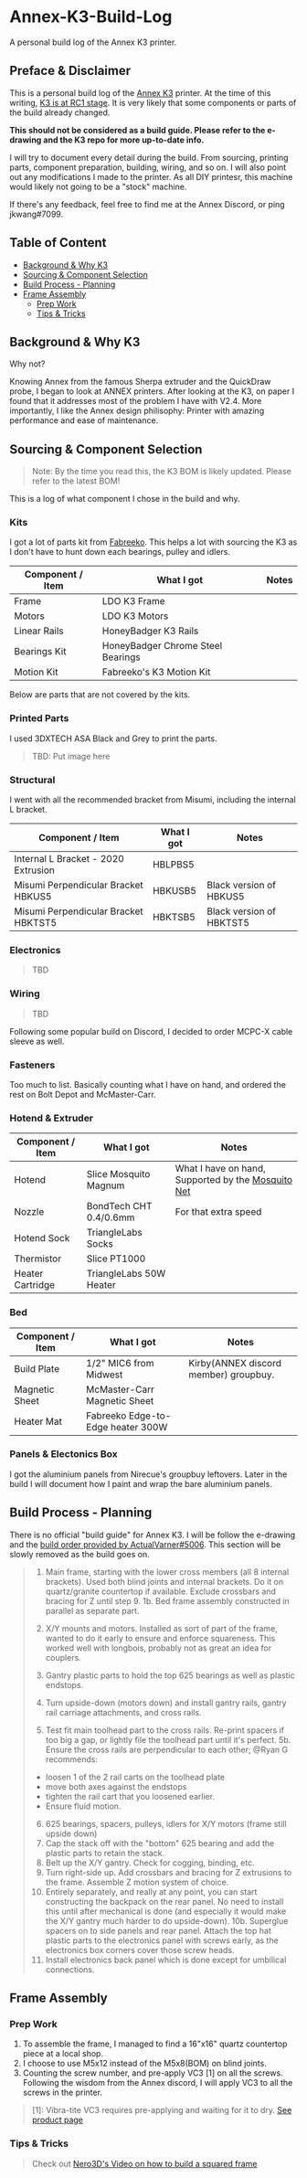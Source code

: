 # Annex-K3-Build-Log
A personal build log of the Annex K3 printer. 

## Preface & Disclaimer
This is a personal build log of the [Annex K3](https://github.com/Annex-Engineering/Gasherbrum-K3) printer.  At the time of this writing, [K3 is at RC1 stage](https://github.com/Annex-Engineering/Gasherbrum-K3/releases/tag/R1RC1).  It is very likely that some components or parts of the build already changed.  

**This should not be considered as a build guide.  Please refer to the e-drawing and the K3 repo for more up-to-date info.**

I will try to document every detail during the build.  From sourcing, printing parts, component preparation, building, wiring, and so on.  I will also point out any modifications I made to the printer.  As all DIY printesr, this machine would likely not going to be a "stock" machine.

If there's any feedback, feel free to find me at the Annex Discord, or ping jkwang#7099.

## Table of Content

  * [Background & Why K3](#background--why-k3)
  * [Sourcing & Component Selection](#sourcing--component-selection)
  * [Build Process - Planning](#build-process--planning)
  * [Frame Assembly](#frame-assembly)
    + [Prep Work](#prep-work)
    + [Tips & Tricks](#tips--tricks)

## Background & Why K3

Why not?

Knowing Annex from the famous Sherpa extruder and the QuickDraw probe, I began to look at ANNEX printers.  After looking at the K3, on paper I found that it addresses most of the problem I have with V2.4.   More importantly, I like the Annex design philisophy: Printer with amazing performance and ease of maintenance.


## Sourcing & Component Selection

> Note:  By the time you read this, the K3 BOM is likely updated.  Please refer to the latest BOM!

This is a log of what component I chose in the build and why.  

### Kits

I got a lot of parts kit from [Fabreeko](https://www.fabreeko.com/).  This helps a lot with sourcing the K3 as I don't have to hunt down each bearings, pulley and idlers.

| Component / Item | What I got | Notes |
| ------------- | ------------- | ------------- |
| Frame  | LDO K3 Frame |  |
| Motors  | LDO K3 Motors |  |
| Linear Rails  | HoneyBadger K3 Rails |  |
| Bearings Kit  | HoneyBadger Chrome Steel Bearings |  |
| Motion Kit  | Fabreeko's K3 Motion Kit |  |

Below are parts that are not covered by the kits.

### Printed Parts

I used 3DXTECH ASA Black and Grey to print the parts. 

> TBD:  Put image here

### Structural

I went with all the recommended bracket from Misumi, including the internal L bracket.  

| Component / Item | What I got | Notes |
| ------------- | ------------- | ------------- |
| Internal L Bracket - 2020 Extrusion  | HBLPBS5 |  |
| Misumi Perpendicular Bracket HBKUS5  | HBKUSB5 | Black version of HBKUS5 |
| Misumi Perpendicular Bracket HBKTST5  | HBKTSB5 | Black version of HBKTST5 |

### Electronics
> TBD

### Wiring
> TBD

Following some popular build on Discord, I decided to order MCPC-X cable sleeve as well.

### Fasteners

Too much to list.  Basically counting what I have on hand, and ordered the rest on Bolt Depot and McMaster-Carr.

### Hotend & Extruder

| Component / Item | What I got | Notes |
| ------------- | ------------- | ------------- |
| Hotend  | Slice Mosquito Magnum | What I have on hand, Supported by the [Mosquito Net](https://github.com/Annex-Engineering/Misc_Designs/tree/master/Mosquito_Net) |
| Nozzle | BondTech CHT 0.4/0.6mm | For that extra speed |
| Hotend Sock | TriangleLabs Socks | |
| Thermistor | Slice PT1000 | |
| Heater Cartridge | TriangleLabs 50W Heater | |

### Bed

| Component / Item | What I got | Notes |
| ------------- | ------------- | ------------- |
| Build Plate  | 1/2" MIC6 from Midwest | Kirby(ANNEX discord member) groupbuy. |
| Magnetic Sheet | McMaster-Carr Magnetic Sheet | |
| Heater Mat | Fabreeko Edge-to-Edge heater 300W | |

### Panels & Electonics Box

I got the aluminium panels from Nirecue's groupbuy leftovers.  Later in the build I will document how I paint and wrap the bare aluminium panels.

## Build Process - Planning

There is no official "build guide" for Annex K3.  I will be follow the e-drawing and the [build order provided by ActualVarner#5006](https://discord.com/channels/641407187004030997/852302000834084924/916480019998584843).  This section will be slowly removed as the build goes on.

> 1. Main frame, starting with the lower cross members (all 8 internal brackets).  Used both blind joints and internal brackets.  Do it on quartz/granite countertop if available. Exclude crossbars and bracing for Z until step 9.
> 1b. Bed frame assembly constructed in parallel as separate part.
> 
> 2. X/Y mounts and motors.  Installed as sort of part of the frame, wanted to do it early to ensure and enforce squareness.  This worked well with longbois, probably not as great an idea for couplers.
> 3. Gantry plastic parts to hold the top 625 bearings as well as plastic endstops.
> 4. Turn upside-down (motors down) and install gantry rails, gantry rail carriage attachments, and cross rails.
> 5. Test fit main toolhead part to the cross rails.  Re-print spacers if too big a gap, or lightly file the toolhead part until it's perfect.
> 5b. Ensure the cross rails are perpendicular to each other; @Ryan G recommends:
> - loosen 1 of the 2 rail carts on the toolhead plate
> - move both axes against the endstops
> - tighten the rail cart that you loosened earlier.
> - Ensure fluid motion.
> 6. 625 bearings, spacers, pulleys, idlers for X/Y motors (frame still upside down)
> 7. Cap the stack off with the "bottom" 625 bearing and add the plastic parts to retain the stack.
> 8. Belt up the X/Y gantry.  Check for cogging, binding, etc.
> 9. Turn right-side up. Add crossbars and bracing for Z extrusions to the frame.  Assemble Z motion system of choice. 
> 10. Entirely separately, and really at any point, you can start constructing the backpack on the rear panel.  No need to install this until after mechanical is done (and especially it would make the X/Y gantry much harder to do upside-down).
> 10b. Superglue spacers on to side panels and rear panel.  Attach the top hat plastic parts to the electronics panel with screws early, as the electronics box corners cover those screw heads.
> 11. Install electronics back panel which is done except for umbilical connections. 


## Frame Assembly
### Prep Work
1. To assemble the frame, I managed to find a 16"x16" quartz countertop piece at a local shop.
2. I choose to use M5x12 instead of the M5x8(BOM) on blind joints.
3. Counting the screw number, and pre-apply VC3 [1] on all the screws. Following the wisdom from the Annex discord, I will apply VC3 to all the screws in the printer. 

> [1]: Vibra-tite VC3 requires pre-applying and waiting for it to dry.  [See product page](https://www.vibra-tite.com/threadlockers/removable-reusable-threadlockers/vibra-tite-vc-3-threadmate/) 

### Tips & Tricks

> Check out [Nero3D's Video on how to build a squared frame](https://www.youtube.com/watch?v=GSg7RDLgYV0)
